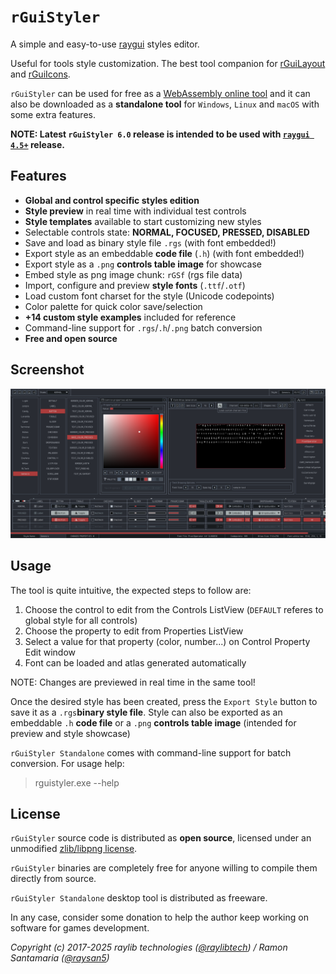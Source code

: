 # `rGuiStyler`

A simple and easy-to-use [raygui](https://github.com/raysan5/raygui) styles editor.

Useful for tools style customization. The best tool companion for [rGuiLayout](https://raylibtech.itch.io/rguilayout) and [rGuiIcons](https://raylibtech.itch.io/rguiicons).

`rGuiStyler` can be used for free as a [WebAssembly online tool](https://raylibtech.itch.io/rguistyler) and it can also be downloaded as a **standalone tool** for `Windows`, `Linux` and `macOS` with some extra features.

**NOTE: Latest `rGuiStyler 6.0` release is intended to be used with [`raygui 4.5+`](https://github.com/raysan5/raygui) release.**

## Features

 - **Global and control specific styles edition**
 - **Style preview** in real time with individual test controls
 - **Style templates** available to start customizing new styles
 - Selectable controls state: **NORMAL, FOCUSED, PRESSED, DISABLED**
 - Save and load as binary style file `.rgs` (with font embedded!)
 - Export style as an embeddable **code file** (`.h`) (with font embedded!)
 - Export style as a `.png` **controls table image** for showcase
 - Embed style as png image chunk: `rGSf` (rgs file data)
 - Import, configure and preview **style fonts** (`.ttf`/`.otf`)
 - Load custom font charset for the style (Unicode codepoints)
 - Color palette for quick color save/selection
 - **+14 custom style examples** included for reference
 - Command-line support for `.rgs`/`.h`/`.png` batch conversion
 - **Free and open source** 

## Screenshot

![rGuiStyler](screenshots/rguistyler_v600_shot01.png)
 
## Usage

The tool is quite intuitive, the expected steps to follow are: 
 1. Choose the control to edit from the Controls ListView (`DEFAULT` referes to global style for all controls)
 2. Choose the property to edit from Properties ListView
 3. Select a value for that property (color, number...) on Control Property Edit window
 4. Font can be loaded and atlas generated automatically
 
NOTE: Changes are previewed in real time in the same tool! 

Once the desired style has been created, press the `Export Style` button to save it as a `.rgs`**binary style file**. Style can also be exported as an embeddable `.h` **code file** or a `.png` **controls table image** (intended for preview and style showcase)

`rGuiStyler Standalone` comes with command-line support for batch conversion. For usage help:

 > rguistyler.exe --help

## License

`rGuiStyler` source code is distributed as **open source**, licensed under an unmodified [zlib/libpng license](LICENSE). 

`rGuiStyler` binaries are completely free for anyone willing to compile them directly from source.

`rGuiStyler Standalone` desktop tool is distributed as freeware. 

In any case, consider some donation to help the author keep working on software for games development.

*Copyright (c) 2017-2025 raylib technologies ([@raylibtech](https://github.com/raylibtech)) / Ramon Santamaria ([@raysan5](https://github.com/raysan5))*
